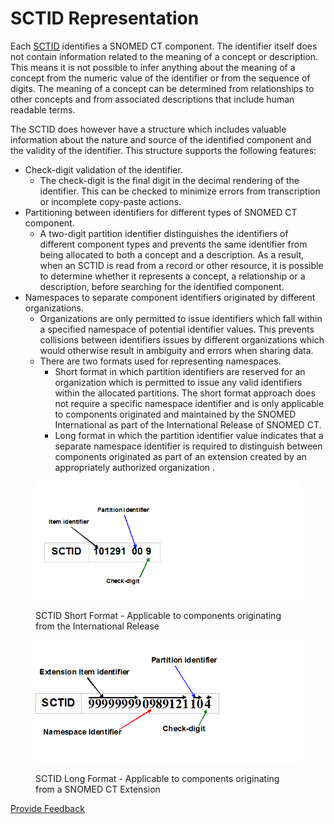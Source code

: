 # SCTID Representation

Each [SCTID](../appendices/appendix-b.-specification-reference-information/s/sctid-data-type.md) identifies a SNOMED CT component. The identifier itself does not contain information related to the meaning of a concept or description. This means it is not possible to infer anything about the meaning of a concept from the numeric value of the identifier or from the sequence of digits. The meaning of a concept can be determined from relationships to other concepts and from associated descriptions that include human readable terms.

The SCTID does however have a structure which includes valuable information about the nature and source of the identified component and the validity of the identifier. This structure supports the following features:

* Check-digit validation of the identifier.
  * The check-digit is the final digit in the decimal rendering of the identifier. This can be checked to minimize errors from transcription or incomplete copy-paste actions.
* Partitioning between identifiers for different types of SNOMED CT component.
  * A two-digit partition identifier distinguishes the identifiers of different component types and prevents the same identifier from being allocated to both a concept and a description. As a result, when an SCTID is read from a record or other resource, it is possible to determine whether it represents a concept, a relationship or a description, before searching for the identified component.
* Namespaces to separate component identifiers originated by different organizations.
  * Organizations are only permitted to issue identifiers which fall within a specified namespace of potential identifier values. This prevents collisions between identifiers issues by different organizations which would otherwise result in ambiguity and errors when sharing data.
  * There are two formats used for representing namespaces.
    * Short format in which partition identifiers are reserved for an organization which is permitted to issue any valid identifiers within the allocated partitions. The short format approach does not require a specific namespace identifier and is only applicable to components originated and maintained by the SNOMED International as part of the International Release of SNOMED CT.
    * Long format in which the partition identifier value indicates that a separate namespace identifier is required to distinguish between components originated as part of an extension created by an appropriately authorized organization .

<figure><img src="../images/33490094.png" alt=""><figcaption><p>SCTID Short Format - Applicable to components originating from the International Release</p></figcaption></figure>

<figure><img src="../images/33490093.png" alt=""><figcaption><p>SCTID Long Format - Applicable to components originating from a SNOMED CT Extension</p></figcaption></figure>






<a href="https://docs.google.com/forms/d/e/1FAIpQLScTmbZIf0UEQwYDkY27EEWBkaiYkHSbR0_9DmFrMLXoQLyL7Q/viewform?usp=pp_url&entry.1767247133=Release+File+Specification&entry.670899847=SCTID%20Representation" class="button primary">Provide Feedback</a>
